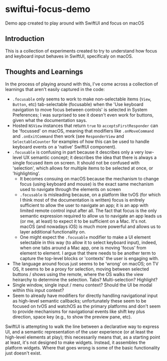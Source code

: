 # swiftui-focus-demo

Demo app created to play around with SwiftUI and focus on macOS

## Introduction

This is a collection of experiments created to try to understand how focus and keyboard input behaves in SwiftUI, specificaly on macOS.

## Thoughts and Learnings

In the process of playing around with this, I've come across a collection of learnings that aren't easily captured in the code:

- `.focusable` only seems to work to make non-selectable items (`View`, `Button`, etc) tab-selectable (focusable) when the 'Use keyboard navigation to move focus between controls' is selected in System Preferences; I was surprised to see it doesn't even work for buttons, given what the documentation says.
- Hosted `NSView` instances that return `true` to `acceptsFirstResponder` can be 'focussed' on macOS, meaning that modifiers like `.onMoveCommand` and `.onExitCommand` then work (see `ResponderView` and `SelectableCounter` for examples of how this can be used to handle keyboard events on a 'native' SwiftUI component).
- `.focusable` is confusing in part because it describes only a very low-level UX semantic concept; it describes the idea that there is always a single focused item on screen. It should not be confused with 'selection', which allows for multiple items to be selected at once, or 'highlighting'.
   - It becomes consuing on macOS because the mechanism to change focus (using keyboard and mouse) is the exact same mechanism used to navigate through the elements on screen
   - `.focusable` is misleading because, on a platform like tvOS (for which I think most of the documentation is written) focus is enitrely sufficient to allow the user to navigate an app; it is an app with limited remote control input after all. The fact that focus is the only semantic expression required to allow us to navigate an app leads us (or me, at least) to expect it to be sufficient on a Mac. It's not. macOS (and nowadays iOS) is much more powerful and allows us to layer additional functionality on.
   - One might expect the  `.focusable` modifier to make a UI element selectable in this way (to allow it to select keyboard input), indeed, when one tabs around a Mac app, one is moving 'focus' from element to element. I argue that there needs to be another term to capture the top-level blocks or 'contexts' the user is engaging with.
- The language around focus just seems to be 'wrong' on macOS; on TV OS, it seems to be a proxy for selection, moving between selected buttons / shows using the remote, where the OS walks the view heirarchy to determine the selection. Tabs? Multi-selection? Highlight?
- Single window, single input / menu context? Should the UI be modal within this input context?
- Seem to already have modifiers for directly handling navigational input as high-level semantic callbacks; unfortunately these seem to be focused on tvOS and watchOS as the primary platforms and don't seem to provide mechanisms for navigational events like shift key plus direction, space key (e.g., to show the preview pane, etc).

SwiftUI is attempting to walk the line between a declarative way to express UI, and a semantic representation of the user experience (or at least the high-level elements at play); this necessarily means that, as a starting point at least, it's not designed to make widgets. Instead, it assembles the platform widgets. Where that goes wrong is some of the basic functionality just doesn't exist.
